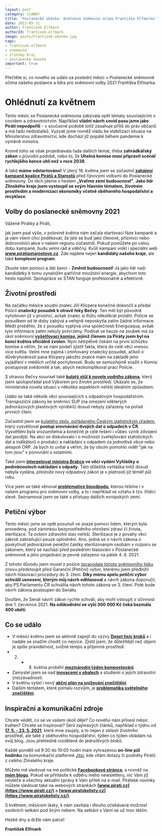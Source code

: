 ```yaml
---
layout: post
category: CLANKY
title: 'Poslanecké okénko: Květnová Sněmovna očima Františka Elfmarka'
date: 2021-05-31
author: František Elfmark
authorId: frantisek.elfmark
image: posts/Frantisek-okenko.jpg
tags: 
- frantisek-elfmark
- snemovna
- zlinsky-kraj
- poslanecke okenko
important: true
---
```


Přečtěte si, co nového se událo za poslední měsíc v Poslanecké sněmovně očima našeho poslance a lídra pro sněmovní volby 2021 Františka Elfmarka.

# Ohlédnutí za květnem
Tento měsíc se Poslanecká sněmovna zabývala opět tématy souvisejícími s covidem a zdravotnictvím. Například **vládní návrh covid pasu jsme jako Piráti nepodpořili** - v současné podobě totiž zasahuje příliš do práv občanů a má řadu nedostatků. Vyzvali jsme rovněž vládu ke stabilizaci situace na Ministerstvu zdravotnictví, kde dochází již popáté během pandemie k výměně ministra.

Kromě toho se však projednávala řada dalších témat, třeba **zahrádkářský zákon** v původní podobě, nebo to, že **Uhelná komise musí připravit scénář rychlejšího konce uhlí než v roce 2038**.

A také **máme odstartováno!** V úterý 18. května jsem se zúčastnil **[zahájení kampaně koalice Pirátů a Starostů](https://www.frantisekelfmark.cz/dnes-byla-v-praze-oficialne-zahajena-spolecna-kampan-piratu-a-stan-do-snemovnich-voleb-2021/)** před říjnovými volbami do Poslanecké sněmovny. Do těch jdeme s heslem **„Vraťme zemi budoucnost“**. **Jako lídr Zlínského kraje jsem vystoupil se svým hlavním tématem, životním prostředím a modernizací ekonomiky včetně oběhového hospodářství a recyklace**.

## Volby do poslanecké sněmovny 2021
Vážené Pirátky a Piráti,

jak jsem psal výše, v polovině května nám začala startovací fáze kampaně a já vám všem chci poděkovat, že jste se buď jako členové, příznivci nebo dobrovolníci akce v našem regionu zúčastnili. Pokud pomůžete po celou dobu kampaně, budu velmi rád a vděčný. Kvůli kampani vnikl i speciální web **www.piratiastarostove.cz**. Zde najdete nejen **kandidáty našeho kraje**, ale také **komplexní program**. 

Zkuste nám pomoci a dát šanci - **Změnit budoucnost!** Já jako lídr naší kandidátky k tomu vynaložím patřičné množství energie, abychom toto heslo naplnili. Spolupráce se STAN funguje profesionálně a efektivně. 


## Životní prostředí
Na začátku měsíce soudní znalec Jiří Klicpera konečně dokončil a předal Policii **znalecký posudek k otravě řeky Bečvy**. Ten měl být původně vyhotoven již v prosinci, avšak znalec si lhůtu několikrát protáhl. Policie se posudkem od té doby zabývá a veřejně neposkytla zatím žádné informace. Médii proběhlo, že z posudku vyplývá vina společnosti Energoaqua, avšak tyto informace zatím nebyly potvrzeny. Podívat se kauze na zoubek má za úkol sněmovní **[vyšetřovací komise](https://www.frantisekelfmark.cz/stal-jsem-se-jednim-ze-clenu-vysetrovaci-komise-k-havarii-na-rece-becve/), jejímž členem za Piráty jsem byl na konci května oficiálně zvolen**. Nyní netrpělivě čekám na první schůzku komise a věřím, že se nám podaří zjistit fakta, která do celé věci vnesou více světla. Velmi mne zajímá i zmiňovaný znalecký posudek, ačkoli o důvěryhodnosti pana Klicpery jakožto znalce mám na základě jeho vyjádření v médiích určité pochybnosti. Budu se samozřejmě snažit v Komisi postupovat svědomitě a tak, abych nezkomplikoval práci Policie. 

S otravou Bečvy souvisel také **[kulatý stůl k novele vodního zákona](https://www.frantisekelfmark.cz/kulaty-stul-k-novele-vodniho-zakona-prinesl-vice-otazek-nez-odpovedi/)**, který jsem spolupořádal pod Výborem pro životní prostředí. Ukázalo se, že ministerská novela situaci v několika aspektech neřeší ideálním způsobem. 

Událo se také několik věcí souvisejících s odpadovým hospodářstvím. Transpoziční zákony ke směrnici SUP (na omezení některých jednorázových plastových výrobků) dosud nebyly zařazeny na pořad prvních čtení.

Zúčastnil jsem se [kulatého stolu, pořádaného Českým statistickým úřadem](https://www.frantisekelfmark.cz/dnes-jsem-se-zucastnil-kulateho-stolu-poradaneho-ceskym-statistickym-uradem-k-problematice-dvojich-dat-odpadu-v-cr/), který vysvětloval **postup srovnávání dvojích dat o odpadech v ČR**. Vysvětlení byla srozumitelná a konečně je celé řešení i vůbec vznik zdvojení dat jasnější. Na akci se diskutovalo i o možnosti zveřejňování statistických dat a indikátorů o produkci a nakládání s odpadem za jednotlivé obce nebo alespoň ORP. Já bych to uvítal a věřím, že by obcím pomohlo vidět “jak na tom jsou” v porovnání s ostatními. 

Také jsem **[interpeloval ministra Brabce](https://www.frantisekelfmark.cz/dalsi-interpelace-miri-na-stul-ministru-brabcovi-tentokrat-ve-veci-vyhlasky-o-podrobnostech-nakladani-s-odpady/) ve věci vydání Vyhlášky o podrobnostech nakládání s odpady**. Tato důležitá vyhláška totiž dosud nebyla vydána, přestože nový odpadový zákon je v platnosti již téměř půl roku. 

Více jsem se také věnoval **[problematice bioodpadu](https://www.frantisekelfmark.cz/bioodpad-tvori-velkou-cast-smesneho-odpadu-pojdme-s-tim-neco-udelat/)**, kterou řešíme i v našem programu pro sněmovní volby, a to i například ve vztahu k tzv. třídící slevě. Seznamoval jsem se také s přístupy dalších evropských zemí.

## Petiční výbor
Tento měsíc jsme se opět posunuli ve snaze pomoci lidem, kterým byla provedena, pod záminkou bezprostředního ohrožení zdraví či života, sterilizace. Ta ovšem zdravotní stav neřeší. Sterilizace je z povahy věci zákrok zabraňující pouze oplodnění. Ano, jedná se o návrh zákona o poskytnutí jednorázové peněžní částky sterilizovaným osobám v rozporu se zákonem, který se nachází před posledním hlasování v Poslanecké sněmovně a jeho projednání je pevně zařazeno na pátek 4. 6. 2021.

Z tohoto důvodu jsem musel z pozice [zpravodaje tohoto sněmovního tisku](https://www.frantisekelfmark.cz/navrh-zakona-o-odskodneni-protipravne-sterilizovanych-osob-jde-do-tretiho-cteni/) znovu předstoupit před Garanční (Petiční) výbor, kterému jsem předložil návrh hlasovací procedury do 3. čtení. **Díky mému apelu petiční výbor schválil usnesení, kterým můj návrh odhlasoval** a návrh zákona doporučil, aby PS Parlamentu ČR schválila návrh tohoto zákona ve 3. čtení. Poté bude návrh zákona postoupen do Senátu.

Doufám, že Senát návrh zákon rychle schválí, aby mohl vstoupit v účinnost dne 1. července 2021. **Na odškodnění ve výši 300 000 Kč čeká bezmála 400 obětí**.

## Co se událo
* V měsíci květnu jsem se aktivně zapojil do výzvy **[Deset tisíc kroků](https://www.frantisekelfmark.cz/v-mesici-dubnu-jsem-se-aktivne-zapojil-do-vyzvy-deset-tisic-kroku/)** a i nadále se snažím chodit co nejvíce. Zjistil jsem, že důležitější než objem je spíše pravidelnost, svižné tempo a příjemné prostředí.
* 2. - 8. května proběhl **[mezinárodní týden kompostování](https://www.frantisekelfmark.cz/tento-tyden-oslavujeme-kompostovani/)**. 
* Zamyslel jsem se nad **[inovacemi v obalech](https://www.frantisekelfmark.cz/existuje-idealni-obal/)** a studiemi o jejich zdravotní (ne)závadnosti.
* V květnu vyšel i nový **[akční plán na snižování znečištění](https://www.frantisekelfmark.cz/znecisteni-zivotniho-prostredi-ohrozuje-nase-zdravi-i-ekosystemy-novy-akcni-plan-nas-pobizi-ke-zmene/)**. 
* Dalším tématem, které pomalu rozvíjím, je **[problematika světelného znečištění](https://www.frantisekelfmark.cz/kolik-hvezd-na-obloze-vidite-ze-sveho-domova/)**. 


## Inspirační a komunikační zdroje
Chcete vědět, co se ve vašem okolí děje? Co nového nám přinesl měsíc květen? Chcete se inspirovat? Sérii zajímavých článků, například v týdnu od **[17. 5. - 23. 5. 2021](https://www.frantisekelfmark.cz/tydenni-inspirace-clanku-17-5-23-5-2021/)**, které mne zaujaly, a to nejen z oblasti životního prostředí, ale také z oběhového hospodářství, týden co týden vkládám na svůj blog. Jsou přehledně rozdělené do jednotlivých bloků.

Každé pondělí od 9:30 do 10:00 hodin mám vyhrazenou **on-line půl hodinku** na komunikační platformě [Jitsi](https://meet.jit.si/kancelarelfmark), kde vítám dotazy či podněty Pirátů z celého Zlínského kraje. 

Můžete mě sledovat na mé politické **[Facebookové stránce](https://www.facebook.com/FrantisekElfmark.DiS/)**, a rovněž na **[mém blogu](https://www.frantisekelfmark.cz/)**. Pokud se přihlásíte k odběru mého newsletteru, nic Vám již neuteče a všechny aktuální zprávy k Vám přiletí na e-mail. Pirátské novinky můžete sledovat také na webových stránkách **[www.pirati.cz](https://www.pirati.cz/)** a **[www.piratskelisty.cz](https://www.piratskelisty.cz/)**.

S květnem, měsícem lásky, k nám zavítala i dlouho očekávaná možnost osobních setkání pod širým nebem. Na setkání s Vámi se už moc těším. 

Hezké dny  a držte nám palce!

**František Elfmark**






